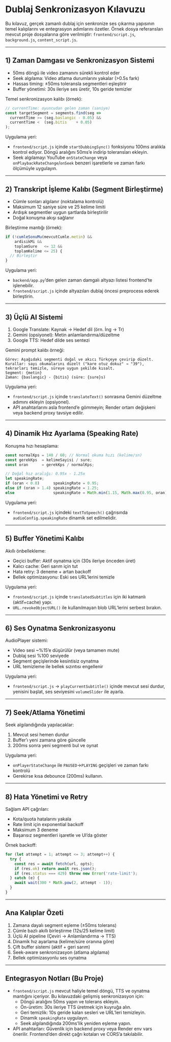 # Dublaj Senkronizasyon Kılavuzu

Bu kılavuz, gerçek zamanlı dublaj için senkronize ses çıkarma yapısının temel kalıplarını ve entegrasyon adımlarını özetler. Örnek dosya referansları mevcut proje dosyalarına göre verilmiştir: `frontend/script.js`, `background.js`, `content_script.js`.

---

## 1) Zaman Damgası ve Senkronizasyon Sistemi

- 50ms döngü ile video zamanını sürekli kontrol eder
- Seek algılama: Video atlama durumlarını yakalar (>0.5s fark)
- Hassas timing: ±50ms toleransla segmentleri eşleştirir
- Buffer yönetimi: 30s ileriye ses üretir, 10s geride temizler

Temel senkronizasyon kalıbı (örnek):
```js
// currentTime: oyuncudan gelen zaman (saniye)
const targetSegment = segments.find(seg =>
  currentTime >= (seg.baslangic - 0.05) &&
  currentTime <  (seg.bitis    + 0.05)
);
```

Uygulama yeri:
- `frontend/script.js` içinde `startDubbingSync()` fonksiyonu 100ms aralıkla kontrol ediyor. Döngü aralığını 50ms’e indirip toleransları ekleyin.
- Seek algılamayı YouTube `onStateChange` veya `onPlaybackRateChange`/`onSeek` benzeri işaretlerle ve zaman farkı ölçümüyle uygulayın.

---

## 2) Transkript İşleme Kalıbı (Segment Birleştirme)

- Cümle sonları algılanır (noktalama kontrolü)
- Maksimum 12 saniye süre ve 25 kelime limiti
- Ardışık segmentler uygun şartlarda birleştirilir
- Doğal konuşma akışı sağlanır

Birleştirme mantığı (örnek):
```js
if (!cumleSonuMu(mevcutCumle.metin) &&
    ardisikMi &&
    toplamSure   <= 12 &&
    toplamKelime <= 25) {
  // Birleştir
}
```

Uygulama yeri:
- `backend/app.py`’den gelen zaman damgalı altyazı listesi frontend’te işlenebilir.
- `frontend/script.js` içinde altyazıları dublaj öncesi preprocess ederek birleştirin.

---

## 3) Üçlü AI Sistemi

1. Google Translate: Kaynak → Hedef dil (örn. İng → Tr)
2. Gemini (opsiyonel): Metin anlamlandırma/düzeltme
3. Google TTS: Hedef dilde ses sentezi

Gemini prompt kalıbı örneği:
```text
Görev: Aşağıdaki segmenti doğal ve akıcı Türkçeye çevirip düzelt.
Kurallar: sayı okumalarını düzelt ("kare otuz dokuz" → "39"),
tekrarları temizle, süreye uygun şekilde kısalt.
Segment: {metin}
Zaman: {baslangic} - {bitis} (süre: {sure}s)
```

Uygulama yeri:
- `frontend/script.js` içinde `translateText()` sonrasına Gemini düzeltme adımını ekleyin (opsiyonel).
- API anahtarlarını asla frontend’e gömmeyin; Render ortam değişkeni veya backend proxy tavsiye edilir.

---

## 4) Dinamik Hız Ayarlama (Speaking Rate)

Konuşma hızı hesaplama:
```js
const normalKps = 140 / 60; // Normal okuma hızı (kelime/sn)
const gerekKps  = kelimeSayisi / sure;
const oran      = gerekKps / normalKps;

// Doğal hız aralığı: 0.95x - 1.25x
let speakingRate;
if (oran < 0.8)      speakingRate = 0.95;
else if (oran > 1.4) speakingRate = 1.25;
else                 speakingRate = Math.min(1.15, Math.max(0.95, oran));
```

Uygulama yeri:
- `frontend/script.js` içindeki `textToSpeech()` çağrısında `audioConfig.speakingRate` dinamik set edilmelidir.

---

## 5) Buffer Yönetimi Kalıbı

Akıllı önbellekleme:
- Geçici buffer: Aktif oynatma için (30s ileriye önceden üret)
- Kalıcı cache: Geri sarım için tut
- Hata retry: 3 deneme + artan backoff
- Bellek optimizasyonu: Eski ses URL’lerini temizle

Uygulama yeri:
- `frontend/script.js` içinde `translatedSubtitles` için iki katmanlı (aktif+cache) yapı.
- `URL.revokeObjectURL()` ile kullanılmayan blob URL’lerini serbest bırakın.

---

## 6) Ses Oynatma Senkronizasyonu

AudioPlayer sistemi:
- Video sesi ~%15’e düşürülür (veya tamamen mute)
- Dublaj sesi %100 seviyede
- Segment geçişlerinde kesintisiz oynatma
- URL temizleme ile bellek sızıntısı engellenir

Uygulama yeri:
- `frontend/script.js` → `playCurrentSubtitle()` içinde mevcut sesi durdur, yenisini başlat, ses seviyesini `volumeSlider` ile ayarla.

---

## 7) Seek/Atlama Yönetimi

Seek algılandığında yapılacaklar:
1. Mevcut sesi hemen durdur
2. Buffer’ı yeni zamana göre güncelle
3. 200ms sonra yeni segmenti bul ve oynat

Uygulama yeri:
- `onPlayerStateChange` ile `PAUSED`→`PLAYING` geçişleri ve zaman farkı kontrolü
- Gerekirse kısa debounce (200ms) kullanın.

---

## 8) Hata Yönetimi ve Retry

Sağlam API çağrıları:
- Kota/quota hatalarını yakala
- Rate limit için exponential backoff
- Maksimum 3 deneme
- Başarısız segmentleri işaretle ve UI’da göster

Örnek backoff:
```js
for (let attempt = 1; attempt <= 3; attempt++) {
  try {
    const res = await fetch(url, opts);
    if (res.ok) return await res.json();
    if (res.status === 429) throw new Error('rate-limit');
  } catch (e) {
    await wait(300 * Math.pow(2, attempt - 1));
  }
}
```

---

## Ana Kalıplar Özeti

1. Zamana dayalı segment eşleme (±50ms tolerans)
2. Cümle bazlı akıllı birleştirme (12s/25 kelime limit)
3. Üçlü AI pipeline (Çeviri → Anlamlandırma → TTS)
4. Dinamik hız ayarlama (kelime/süre oranına göre)
5. Çift buffer sistemi (aktif + geri sarım)
6. Seek-aware senkronizasyon (atlama algılama)
7. Bellek optimizasyonlu ses oynatma

---

## Entegrasyon Notları (Bu Proje)

- `frontend/script.js` mevcut haliyle temel döngü, TTS ve oynatma mantığını içeriyor. Bu kılavuzdaki gelişmiş senkronizasyon için:
  - Döngü aralığını 50ms yapın ve tolerans ekleyin.
  - Ön-üretim: 30s ileriye TTS üretmek için kuyruğa alın.
  - Geri temizlik: 10s geride kalan sesleri ve URL’leri temizleyin.
  - Dinamik `speakingRate` uygulayın.
  - Seek algılandığında 200ms’lik yeniden eşleme yapın.
- API anahtarları: Güvenlik için backend proxy veya Render env vars önerilir. Frontend’den direkt çağrı kotaları ve CORS’a takılabilir.
